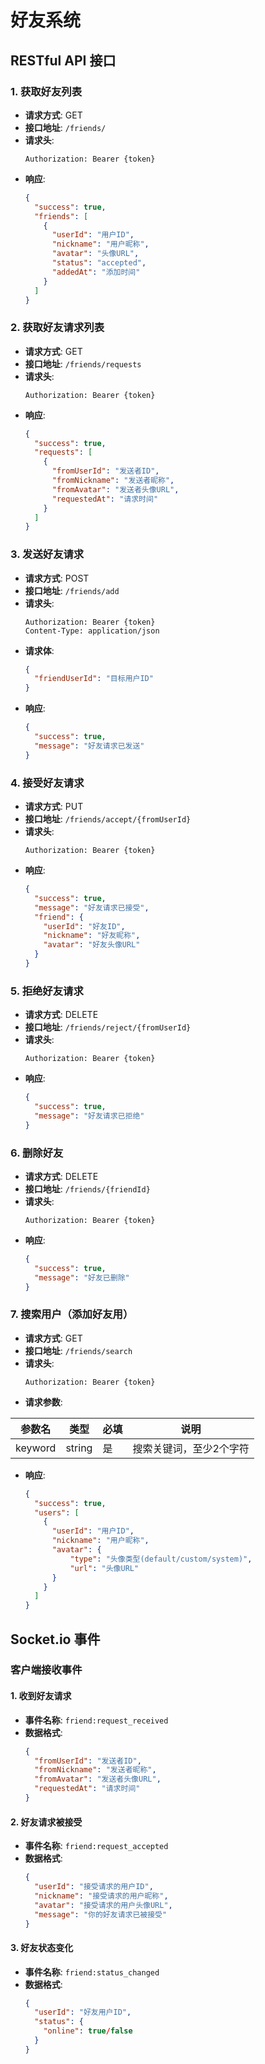 # 好友系统

## RESTful API 接口

### 1. 获取好友列表

- **请求方式**: GET
- **接口地址**: `/friends/`
- **请求头**:
  ```
  Authorization: Bearer {token}
  ```
- **响应**:
  ```json
  {
    "success": true,
    "friends": [
      {
        "userId": "用户ID",
        "nickname": "用户昵称",
        "avatar": "头像URL",
        "status": "accepted",
        "addedAt": "添加时间"
      }
    ]
  }
  ```

### 2. 获取好友请求列表

- **请求方式**: GET
- **接口地址**: `/friends/requests`
- **请求头**:
  ```
  Authorization: Bearer {token}
  ```
- **响应**:
  ```json
  {
    "success": true,
    "requests": [
      {
        "fromUserId": "发送者ID",
        "fromNickname": "发送者昵称",
        "fromAvatar": "发送者头像URL",
        "requestedAt": "请求时间"
      }
    ]
  }
  ```

### 3. 发送好友请求

- **请求方式**: POST
- **接口地址**: `/friends/add`
- **请求头**:
  ```
  Authorization: Bearer {token}
  Content-Type: application/json
  ```
- **请求体**:
  ```json
  {
    "friendUserId": "目标用户ID"
  }
  ```
- **响应**:
  ```json
  {
    "success": true,
    "message": "好友请求已发送"
  }
  ```

### 4. 接受好友请求

- **请求方式**: PUT
- **接口地址**: `/friends/accept/{fromUserId}`
- **请求头**:
  ```
  Authorization: Bearer {token}
  ```
- **响应**:
  ```json
  {
    "success": true,
    "message": "好友请求已接受",
    "friend": {
      "userId": "好友ID",
      "nickname": "好友昵称",
      "avatar": "好友头像URL"
    }
  }
  ```

### 5. 拒绝好友请求

- **请求方式**: DELETE
- **接口地址**: `/friends/reject/{fromUserId}`
- **请求头**:
  ```
  Authorization: Bearer {token}
  ```
- **响应**:
  ```json
  {
    "success": true,
    "message": "好友请求已拒绝"
  }
  ```

### 6. 删除好友

- **请求方式**: DELETE
- **接口地址**: `/friends/{friendId}`
- **请求头**:
  ```
  Authorization: Bearer {token}
  ```
- **响应**:
  ```json
  {
    "success": true,
    "message": "好友已删除"
  }
  ```

### 7. 搜索用户（添加好友用）

- **请求方式**: GET
- **接口地址**: `/friends/search`
- **请求头**:
  ```
  Authorization: Bearer {token}
  ```
- **请求参数**:

| 参数名  | 类型   | 必填 | 说明                    |
| ------- | ------ | ---- | ----------------------- |
| keyword | string | 是   | 搜索关键词，至少2个字符 |

- **响应**:
  ```json
  {
    "success": true,
    "users": [
      {
        "userId": "用户ID",
        "nickname": "用户昵称",
  		"avatar": {
  			"type": "头像类型(default/custom/system)",
  			"url": "头像URL"
  		}
      }
    ]
  }
  ```

## Socket.io 事件

### 客户端接收事件

#### 1. 收到好友请求
- **事件名称**: `friend:request_received`
- **数据格式**:
  ```json
  {
    "fromUserId": "发送者ID",
    "fromNickname": "发送者昵称",
    "fromAvatar": "发送者头像URL",
    "requestedAt": "请求时间"
  }
  ```

#### 2. 好友请求被接受
- **事件名称**: `friend:request_accepted`
- **数据格式**:
  ```json
  {
    "userId": "接受请求的用户ID",
    "nickname": "接受请求的用户昵称",
    "avatar": "接受请求的用户头像URL",
    "message": "你的好友请求已被接受"
  }
  ```

#### 3. 好友状态变化
- **事件名称**: `friend:status_changed`
- **数据格式**:
  ```json
  {
    "userId": "好友用户ID",
    "status": {
      "online": true/false
    }
  }
  ```
